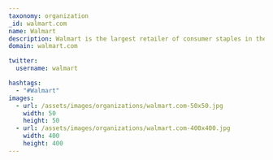 ```yaml
---
taxonomy: organization
_id: walmart.com
name: Walmart
description: Walmart is the largest retailer of consumer staples in the world. They operate in several store formats, including supercenters, discount stores, Neighborhood Markets as well as walmart.com.
domain: walmart.com

twitter:
  username: walmart

hashtags:
  - "#Walmart"
images:
  - url: /assets/images/organizations/walmart.com-50x50.jpg
    width: 50
    height: 50
  - url: /assets/images/organizations/walmart.com-400x400.jpg
    width: 400
    height: 400
---
```

